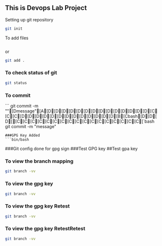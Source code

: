 ## This is Devops Lab Project
Setting up git repository
```bash
git init
```
To add files
```git add filenae
```
or 
```bash
git add .
```


### To check status of git
```bash
git status
```

### To commit
``` git commit -m ""[Dmessage"[A[D[D[D[D[D[D[D[D[D[D[D[D[D[D[C[C[C[D[D[D[D[D[D[D[D[D[D[D[D[D[B[Cbash[D[D[D[[C[C[C[C[C[C[C[C[C[C[C[C[C[C[C[C[C[`bash
git commit -m "message"
```
###GPG Key Added
```bin/bash
```
###Git config done for gpg sign
###Test GPG key
##Test gpa key

### To view the branch mapping
```bash
git branch -vv
```
### To view the gpg key
```bash
git branch -vv
```
### To view the gpg key Retest
```bash
git branch -vv
```
### To view the gpg key RetestRetest
```bash
git branch -vv
```
